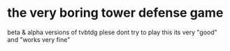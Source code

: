 # the very boring tower defense game
beta & alpha versions of tvbtdg
plese dont try to play this its very "good" and "works very fine"
